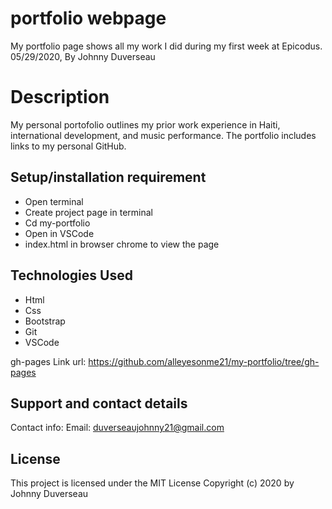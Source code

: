 # portfolio webpage
My portfolio page shows all my work I did during my first week at Epicodus. 
 05/29/2020, By Johnny Duverseau
# Description
My personal portofolio outlines my prior work experience in Haiti, international development, and music performance. The portfolio includes links to my personal GitHub.

## Setup/installation requirement
- Open terminal
- Create project page in terminal
- Cd my-portfolio
- Open in VSCode 
- index.html in browser chrome to view the page 
## Technologies Used
- Html
- Css
- Bootstrap 
- Git
- VSCode

 gh-pages Link
url: https://github.com/alleyesonme21/my-portfolio/tree/gh-pages

## Support and contact details
Contact info: Email: duverseaujohnny21@gmail.com

## License
This project is licensed under the MIT License 
Copyright (c)  2020 by Johnny Duverseau
